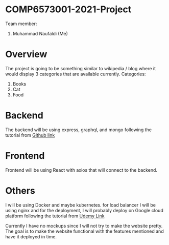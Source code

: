 # COMP6573001-2021-Project
Team member:
1. Muhammad Naufaldi (Me)

# Overview
The project is going to be something similar to wikipedia / blog where it would display 3 categories that are available currently.
Categories:
1. Books
2. Cat
3. Food

# Backend
The backend will be using express, graphql, and mongo following the tutorial from
[Github link](https://github.com/tariqulislam/express-graphql-with-mongoose )

# Frontend
Frontend will be using React with axios that will connect to the backend.

# Others
I will be using Docker and maybe kubernetes. for load balancer I will be using nginx and for the deployment, I will probably deploy on Google cloud platform following the tutorial from [Udemy Link](https://www.udemy.com/course/docker-and-kubernetes-the-complete-guide/)

Currently I have no mockups since I will not try to make the website pretty. The goal is to make the website functional with the features mentioned and have it deployed in time.
